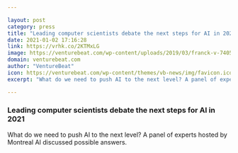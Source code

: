 ```yaml
---

layout: post
category: press
title: "Leading computer scientists debate the next steps for AI in 2021"
date: 2021-01-02 17:16:28
link: https://vrhk.co/2KTMxLG
image: https://venturebeat.com/wp-content/uploads/2019/03/franck-v-740555-unsplash-1-e1573833675406.jpg?w=1200&strip=all
domain: venturebeat.com
author: "VentureBeat"
icon: https://venturebeat.com/wp-content/themes/vb-news/img/favicon.ico
excerpt: "What do we need to push AI to the next level? A panel of experts hosted by Montreal AI discussed possible answers."

---
```


### Leading computer scientists debate the next steps for AI in 2021

What do we need to push AI to the next level? A panel of experts hosted by Montreal AI discussed possible answers.